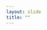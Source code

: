 ```yaml
---
layout: slide
title: ""
---
```


<section data-background-image="assets/images/Slide32.png" data-background-size="70%" data-background-position="center"></section>
